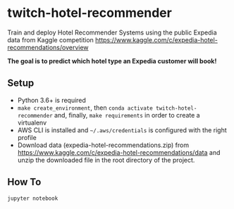 # twitch-hotel-recommender

Train and deploy Hotel Recommender Systems using the public Expedia data from Kaggle competition https://www.kaggle.com/c/expedia-hotel-recommendations/overview

**The goal is to predict which hotel type an Expedia customer will book!**

## Setup

- Python 3.6+ is required
- `make create_environment`, then `conda activate twitch-hotel-recommender` and, finally, `make requirements` in order to create a virtualenv
- AWS CLI is installed and `~/.aws/credentials` is configured with the right profile
- Download data (expedia-hotel-recommendations.zip) from https://www.kaggle.com/c/expedia-hotel-recommendations/data and unzip the downloaded file in the root directory of the project.

## How To

`jupyter notebook`
